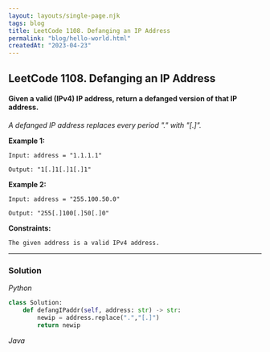 ```yaml
---
layout: layouts/single-page.njk
tags: blog
title: LeetCode 1108. Defanging an IP Address
permalink: "blog/hello-world.html"
createdAt: "2023-04-23"
---
```


## LeetCode 1108. Defanging an IP Address
#### Given a valid (IPv4) IP address, return a defanged version of that IP address. ###

*A defanged IP address replaces every period "." with "[.]".*

**Example 1:**

    Input: address = "1.1.1.1"

    Output: "1[.]1[.]1[.]1"

**Example 2:**

    Input: address = "255.100.50.0"

    Output: "255[.]100[.]50[.]0"

 

**Constraints:**

    The given address is a valid IPv4 address.

---



### Solution
*Python*
```Python
class Solution:
    def defangIPaddr(self, address: str) -> str:
        newip = address.replace(".","[.]")
        return newip
```

*Java*